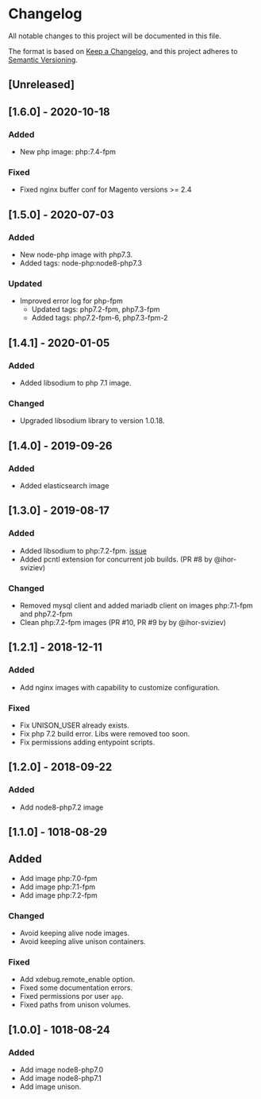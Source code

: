 # Changelog
All notable changes to this project will be documented in this file.

The format is based on [Keep a Changelog](https://keepachangelog.com/en/1.0.0/),
and this project adheres to [Semantic Versioning](https://semver.org/spec/v2.0.0.html).

## [Unreleased]

## [1.6.0] - 2020-10-18
### Added
  - New php image: php:7.4-fpm
### Fixed
  - Fixed nginx buffer conf for Magento versions >= 2.4

## [1.5.0] - 2020-07-03
### Added
  - New node-php image with php7.3.
  - Added tags: node-php:node8-php7.3
### Updated
 - Improved error log for php-fpm
   - Updated tags: php7.2-fpm, php7.3-fpm
   - Added tags: php7.2-fpm-6, php7.3-fpm-2

## [1.4.1] - 2020-01-05
### Added
- Added libsodium to php 7.1 image.

### Changed
- Upgraded libsodium library to version 1.0.18.

## [1.4.0] - 2019-09-26
### Added
 - Added elasticsearch image

## [1.3.0] - 2019-08-17
### Added
- Added libsodium to php:7.2-fpm. [issue](https://github.com/ModestCoders/magento2-dockergento/issues/52)
- Added pcntl extension for concurrent job builds. (PR #8 by @ihor-sviziev)

### Changed
- Removed mysql client and added mariadb client on images php:7.1-fpm and php7.2-fpm
- Clean php:7.2-fpm images (PR #10, PR #9 by by @ihor-sviziev)

## [1.2.1] - 2018-12-11
### Added
- Add nginx images with capability to customize configuration.

### Fixed
- Fix UNISON_USER already exists.
- Fix php 7.2 build error. Libs were removed too soon.
- Fix permissions adding entypoint scripts.

## [1.2.0] - 2018-09-22
### Added
- Add node8-php7.2 image

## [1.1.0] - 1018-08-29
## Added
- Add image php:7.0-fpm
- Add image php:7.1-fpm
- Add image php:7.2-fpm

### Changed
- Avoid keeping alive node images.
- Avoid keeping alive unison containers.
### Fixed
- Add xdebug.remote_enable option.
- Fixed some documentation errors.
- Fixed permissions por user `app`.
- Fixed paths from unison volumes.

## [1.0.0] - 1018-08-24
### Added
- Add image node8-php7.0
- Add image node8-php7.1
- Add image unison.
